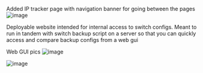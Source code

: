 Added IP tracker page with navigation banner for going between the pages
![image](https://github.com/user-attachments/assets/cb071229-9bd6-4a93-a329-8733be0ee6b3)



Deployable website intended for internal access to switch configs. Meant to run in tandem with switch backup script on a server so that you can quickly access and compare backup configs from a web gui

Web GUI pics
![image](https://github.com/olevineCloudSouth/WebSwitchCheck/assets/153957624/6b605c57-941e-42f0-85ba-7bce4824b238)

![image](https://github.com/olevineCloudSouth/WebSwitchCheck/assets/153957624/c6f4b847-82cc-4d0b-ac63-0b211a975482)

